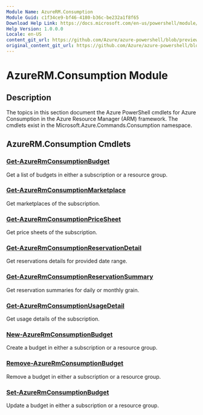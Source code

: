 ```yaml
---
Module Name: AzureRM.Consumption
Module Guid: c1f34ce9-bf46-4180-b36c-be232a1f8f65
Download Help Link: https://docs.microsoft.com/en-us/powershell/module/azurerm.consumption
Help Version: 1.0.0.0
Locale: en-US
content_git_url: https://github.com/Azure/azure-powershell/blob/preview/src/ResourceManager/Consumption/Commands.Consumption/help/AzureRM.Consumption.md
original_content_git_url: https://github.com/Azure/azure-powershell/blob/preview/src/ResourceManager/Consumption/Commands.Consumption/help/AzureRM.Consumption.md
---
```


# AzureRM.Consumption Module
## Description
The topics in this section document the Azure PowerShell cmdlets for Azure Consumption in the Azure Resource Manager (ARM) framework. The cmdlets exist in the Microsoft.Azure.Commands.Consumption namespace.

## AzureRM.Consumption Cmdlets
### [Get-AzureRmConsumptionBudget](Get-AzureRmConsumptionBudget.md)
Get a list of budgets in either a subscription or a resource group.

### [Get-AzureRmConsumptionMarketplace](Get-AzureRmConsumptionMarketplace.md)
Get marketplaces of the subscription.

### [Get-AzureRmConsumptionPriceSheet](Get-AzureRmConsumptionPriceSheet.md)
Get price sheets of the subscription.

### [Get-AzureRmConsumptionReservationDetail](Get-AzureRmConsumptionReservationDetail.md)
Get reservations details for provided date range.

### [Get-AzureRmConsumptionReservationSummary](Get-AzureRmConsumptionReservationSummary.md)
Get reservation summaries for daily or monthly grain.

### [Get-AzureRmConsumptionUsageDetail](Get-AzureRmConsumptionUsageDetail.md)
Get usage details of the subscription.

### [New-AzureRmConsumptionBudget](New-AzureRmConsumptionBudget.md)
Create a budget in either a subscription or a resource group.

### [Remove-AzureRmConsumptionBudget](Remove-AzureRmConsumptionBudget.md)
Remove a budget in either a subscription or a resource group.

### [Set-AzureRmConsumptionBudget](Set-AzureRmConsumptionBudget.md)
Update a budget in either a subscription or a resource group.

